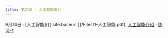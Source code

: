 ```yaml
---
title: 第二周 - 人工智能简介
---
```


9月14日
: [人工智能]({{ site.baseurl }}/Files/1-人工智能.pdf), [人工智能介绍](#)
  : [练习-1](#)

<!-- Sep 29
: **Section**{: .label .label-purple }[Intro to Java]({{ site.baseurl }}/Files/1-人工智能.pdf)
  : [Solution](#)

Sep 30
: [Variables & Objects](#)
  : [1.2](#), [2.1](#)

Oct 1
: **Lab**{: .label .label-purple } [Intro to Java](#)

Oct 2
: [Tracing, IntLists, & Recursion](#)
  : [2.1](#)
: **HW 1 due**{: .label .label-red } -->
